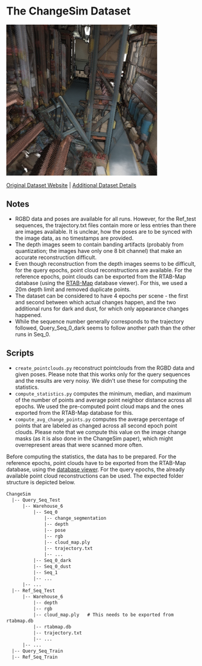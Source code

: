 # The ChangeSim Dataset

<img src=./../../images/ChangeSim.png width="400"/>

[Original Dataset Website](https://sammica.github.io/ChangeSim) | [Additional Dataset Details](https://hpicgs.github.io/multi-temporal-point-cloud-datasets-survey/details/ChangeSim)

## Notes
  - RGBD data and poses are available for all runs. However, for the Ref_test sequences, the trajectory.txt files contain more or less entries than there are images available. It is unclear, how the poses are to be synced with the image data, as no timestamps are provided.
  - The depth images seem to contain banding artifacts (probably from quantization; the images have only one 8 bit channel) that make an accurate reconstruction difficult.
  - Even though reconstruction from the depth images seems to be difficult, for the query epochs, point cloud reconstructions are available. For the reference epochs, point clouds can be exported from the RTAB-Map database (using the [RTAB-Map](http://introlab.github.io/rtabmap/) database viewer). For this, we used a 20m depth limit and removed duplicate points. 
  - The dataset can be considered to have 4 epochs per scene - the first and second between which actual changes happen, and the two additional runs for dark and dust, for which only appearance changes happened.
  - While the sequence number generally corresponds to the trajectory followed, Query_Seq_0_dark seems to follow another path than the other runs in Seq_0.


## Scripts
* `create_pointclouds.py` reconstruct pointclouds from the RGBD data and given poses. Please note that this works only for the query sequences and the results are very noisy. We didn't use these for computing the statistics.
* `compute_statistics.py` computes the minimum, median, and maximum of the number of points and average point neighbor distance across all epochs. We used the pre-computed point cloud maps and the ones exported from the RTAB-Map database for this.
* `compute_avg_change_points.py` computes the average percentage of points that are labeled as changed across all second epoch point clouds. Please note that we compute this value on the image change masks (as it is also done in the ChangeSim paper), which might overrepresent areas that were scanned more often.

Before computing the statistics, the data has to be prepared. For the reference epochs, point clouds have to be exported from the RTAB-Map database, using the [database viewer](https://github.com/introlab/rtabmap/wiki/Tools).
For the query epochs, the already available point cloud reconstructions can be used. The expected folder structure is depicted below.

```
ChangeSim
  |-- Query_Seq_Test
      |-- Warehouse_6
          |-- Seq_0
              |-- change_segmentation
              |-- depth
              |-- pose
              |-- rgb
              |-- cloud_map.ply
              |-- trajectory.txt
              |-- ...
          |-- Seq_0_dark
          |-- Seq_0_dust
          |-- Seq_1
          |-- ...
      |-- ...
  |-- Ref_Seq_Test
      |-- Warehouse_6
          |-- depth
          |-- rgb
          |-- cloud_map.ply   # This needs to be exported from rtabmap.db
          |-- rtabmap.db
          |-- trajectory.txt
          |-- ...
      |-- ...
  |-- Query_Seq_Train
  |-- Ref_Seq_Train
```